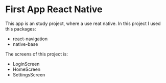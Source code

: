 # First App React Native

This app is an study project, where a use reat native.
In this project I used this packages:
- react-navigation 
- native-base

The screens of this project is:
- LoginScreen
- HomeScreen
- SettingsScreen

